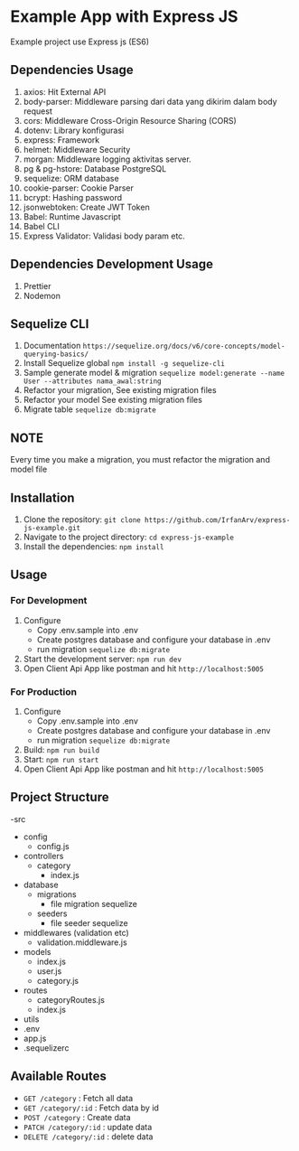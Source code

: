 # Example App with Express JS

Example project use Express js (ES6)

## Dependencies Usage

1. axios: Hit External API
2. body-parser: Middleware parsing dari data yang dikirim dalam body request
3. cors: Middleware Cross-Origin Resource Sharing (CORS)
4. dotenv: Library konfigurasi
5. express: Framework
6. helmet: Middleware Security
7. morgan: Middleware logging aktivitas server.
8. pg & pg-hstore: Database PostgreSQL
9. sequelize: ORM database
10. cookie-parser: Cookie Parser
11. bcrypt: Hashing password
12. jsonwebtoken: Create JWT Token
13. Babel: Runtime Javascript
14. Babel CLI
15. Express Validator: Validasi body param etc.

## Dependencies Development Usage

1. Prettier
2. Nodemon

## Sequelize CLI

1. Documentation `https://sequelize.org/docs/v6/core-concepts/model-querying-basics/`
2. Install Sequelize global
   `npm install -g sequelize-cli`
3. Sample generate model & migration
   `sequelize model:generate --name User --attributes nama_awal:string`
4. Refactor your migration, See existing migration files
5. Refactor your model See existing migration files
6. Migrate table
   `sequelize db:migrate`

## NOTE

Every time you make a migration, you must refactor the migration and model file

## Installation

1. Clone the repository: `git clone https://github.com/IrfanArv/express-js-example.git`
2. Navigate to the project directory: `cd express-js-example`
3. Install the dependencies: `npm install`

## Usage

### For Development

1. Configure
    - Copy .env.sample into .env
    - Create postgres database and configure your database in .env
    - run migration `sequelize db:migrate`
2. Start the development server: `npm run dev`
3. Open Client Api App like postman and hit `http://localhost:5005`

### For Production

1. Configure
    - Copy .env.sample into .env
    - Create postgres database and configure your database in .env
    - run migration `sequelize db:migrate`
2. Build: `npm run build`
3. Start: `npm run start`
4. Open Client Api App like postman and hit `http://localhost:5005`

## Project Structure

-src

-   config
    -   config.js
-   controllers
    -   category
        -   index.js
-   database
    -   migrations
        -   file migration sequelize
    -   seeders
        -   file seeder sequelize
-   middlewares (validation etc)
    -   validation.middleware.js
-   models
    -   index.js
    -   user.js
    -   category.js
-   routes
    -   categoryRoutes.js
    -   index.js
-   utils
-   .env
-   app.js
-   .sequelizerc

## Available Routes

-   `GET /category` : Fetch all data
-   `GET /category/:id` : Fetch data by id
-   `POST /category` : Create data
-   `PATCH /category/:id` : update data
-   `DELETE /category/:id` : delete data
